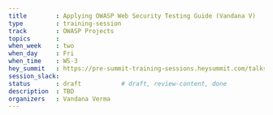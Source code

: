 ```yaml
---
title        : Applying OWASP Web Security Testing Guide (Vandana V)
type         : training-session
track        : OWASP Projects
topics       : 
when_week    : two
when_day     : Fri
when_time    : WS-3
hey_summit   : https://pre-summit-training-sessions.heysummit.com/talks/applying-owasp-web-security-testing-guide/
session_slack:
status       : draft           # draft, review-content, done
description  : TBD
organizers   : Vandana Verma
---
```

<!--(add intro)

## WHY

(...)

## What

(...)

## Outcomes

(...)

## References

(...)


## Previous-->
